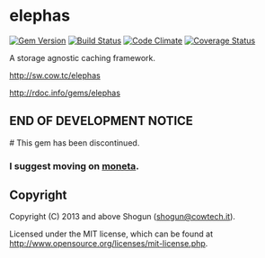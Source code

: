 # elephas

[![Gem Version](https://badge.fury.io/rb/elephas.png)](http://badge.fury.io/rb/elephas)
[![Build Status](https://secure.travis-ci.org/ShogunPanda/elephas.png?branch=master)](http://travis-ci.org/ShogunPanda/elephas)
[![Code Climate](https://codeclimate.com/github/ShogunPanda/elephas.png)](https://codeclimate.com/github/ShogunPanda/elephas)
[![Coverage Status](https://coveralls.io/repos/ShogunPanda/elephas/badge.png)](https://coveralls.io/r/ShogunPanda/elephas)

A storage agnostic caching framework.

http://sw.cow.tc/elephas

http://rdoc.info/gems/elephas

## END OF DEVELOPMENT NOTICE

# This gem has been discontinued.

### I suggest moving on [moneta](https://github.com/minad/moneta).

## Copyright

Copyright (C) 2013 and above Shogun (shogun@cowtech.it).

Licensed under the MIT license, which can be found at http://www.opensource.org/licenses/mit-license.php.
